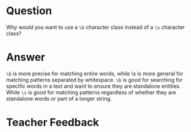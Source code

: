 # Question

Why would you want to use a `\b` character class instead of a `\s` character class?

# Answer

`\b` is more precise for matching entire words, while \s is more general for matching patterns separated by whitespace. `\b` is good for searching for specific words in a text and want to ensure they are standalone entities. While `\s` is good for matching patterns regardless of whether they are standalone words or part of a longer string.

# Teacher Feedback
